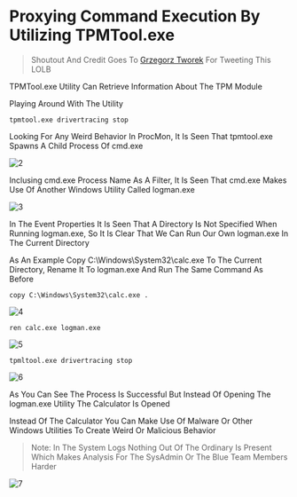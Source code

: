 # Proxying Command Execution By Utilizing TPMTool.exe
>Shoutout And Credit Goes To [Grzegorz Tworek] For Tweeting This LOLB

TPMTool.exe Utility Can Retrieve Information About The TPM Module

Playing Around With The Utility
```shell
tpmtool.exe drivertracing stop
```

Looking For Any Weird Behavior In ProcMon, It Is Seen That tpmtool.exe Spawns A Child Process Of cmd.exe

![2](https://user-images.githubusercontent.com/94680549/228516637-ff1931a2-0266-45bc-a5b1-c413deaeaa94.png)

Inclusing cmd.exe Process Name As A Filter, It Is Seen That cmd.exe Makes Use Of Another Windows Utility Called logman.exe

![3](https://user-images.githubusercontent.com/94680549/228520122-7ee024ff-5272-4a33-bc31-7f73f0f7defc.png)

In The Event Properties It Is Seen That A Directory Is Not Specified When Running logman.exe, So It Is Clear That We Can Run Our Own logman.exe In The Current Directory

As An Example Copy C:\Windows\System32\calc.exe To The Current Directory, Rename It To logman.exe And Run The Same Command As Before

```shell
copy C:\Windows\System32\calc.exe .
```

![4](https://user-images.githubusercontent.com/94680549/228521113-9b374cfc-cc22-4ea0-b933-c990f6f7c997.png)

```shell
ren calc.exe logman.exe
```

![5](https://user-images.githubusercontent.com/94680549/228521153-421c23de-84ac-4dee-93d4-cf5d5897dc7e.png)

```shell
tpmltool.exe drivertracing stop
```

![6](https://user-images.githubusercontent.com/94680549/228522481-7ee351d1-6f90-40cb-9496-d3da99a2374e.png)

As You Can See The Process Is Successful But Instead Of Opening The logman.exe Utility The Calculator Is Opened


Instead Of The Calculator You Can Make Use Of Malware Or Other Windows Utilities To Create Weird Or Malicious Behavior


>Note: In The System Logs Nothing Out Of The Ordinary Is Present Which Makes Analysis For The SysAdmin Or The Blue Team Members Harder

![7](https://user-images.githubusercontent.com/94680549/228524393-da8affc6-b405-4bc7-bddd-6ec7b1a289a0.png)


[Grzegorz Tworek]: https://twitter.com/0gtweet







